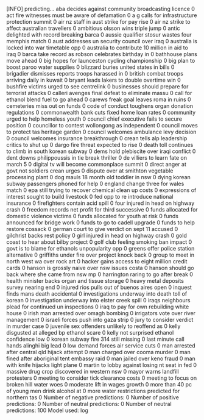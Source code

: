 [INFO] predicting...
aba decides against community broadcasting licence
0
act fire witnesses must be aware of defamation
0
a g calls for infrastructure protection summit
0
air nz staff in aust strike for pay rise
0
air nz strike to affect australian travellers
0
ambitious olsson wins triple jump
0
antic delighted with record breaking barca
0
aussie qualifier stosur wastes four memphis match
0
aust addresses un security council over iraq
0
australia is locked into war timetable opp
0
australia to contribute 10 million in aid to iraq
0
barca take record as robson celebrates birthday in
0
bathhouse plans move ahead
0
big hopes for launceston cycling championship
0
big plan to boost paroo water supplies
0
blizzard buries united states in bills
0
brigadier dismisses reports troops harassed in
0
british combat troops arriving daily in kuwait
0
bryant leads lakers to double overtime win
0
bushfire victims urged to see centrelink
0
businesses should prepare for terrorist attacks
0
calleri avenges final defeat to eliminate massu
0
call for ethanol blend fuel to go ahead
0
carews freak goal leaves roma in ruins
0
cemeteries miss out on funds
0
code of conduct toughens organ donation regulations
0
commonwealth bank cuts fixed home loan rates
0
community urged to help homeless youth
0
council chief executive fails to secure position
0
councillor to contest wollongong as independent
0
council moves to protect tas heritage garden
0
council welcomes ambulance levy decision
0
council welcomes insurance breakthrough
0
crean tells alp leadership critics to shut up
0
dargo fire threat expected to rise
0
death toll continues to climb in south korean subway
0
dems hold plebiscite over iraqi conflict
0
dent downs philippoussis in tie break thriller
0
de villiers to learn fate on march 5
0
digital tv will become commonplace summit
0
direct anger at govt not soldiers crean urges
0
dispute over at smithton vegetable processing plant
0
dog mauls 18 month old toddler in nsw
0
dying korean subway passengers phoned for help
0
england change three for wales match
0
epa still trying to recover chemical clean up costs
0
expressions of interest sought to build livestock
0
fed opp to re introduce national insurance
0
firefighters contain acid spill
0
four injured in head on highway crash
0
freedom records net profit for third successive
0
funds allocated for domestic violence victims
0
funds allocated for youth at risk
0
funds announced for bridge work
0
funds to go to cadell upgrade
0
funds to help restore cossack
0
german court to give verdict on sept 11 accused
0
gilchrist backs rest policy
0
girl injured in head on highway crash
0
gold coast to hear about bilby project
0
golf club feeling smoking ban impact
0
govt is to blame for ethanols unpopularity opp
0
greens offer police station alternative
0
griffiths under fire over project knock back
0
group to meet in north west wa over rock art
0
hacker gains access to eight million credit cards
0
hanson is grossly naive over nsw issues costa
0
hanson should go back where she came from nsw mp
0
harrington raring to go after break
0
health minister backs organ and tissue storage
0
heavy metal deposits survey nearing end
0
injured rios pulls out of buenos aires open
0
inquest finds mans death accidental
0
investigations underway into death toll of korean
0
investigation underway into elster creek spill
0
iraqs neighbours plead for continued un inspections
0
iraq to pay for own rebuilding white house
0
irish man arrested over omagh bombing
0
irrigators vote over river management
0
israeli forces push into gaza strip
0
jury to consider verdict in murder case
0
juvenile sex offenders unlikely to reoffend as
0
kelly disgusted at alleged bp ethanol scare
0
kelly not surprised ethanol confidence low
0
korean subway fire 314 still missing
0
last minute call hands alinghi big lead
0
low demand forces air service cuts
0
man arrested after central qld hijack attempt
0
man charged over cooma murder
0
man fined after aboriginal tent embassy raid
0
man jailed over keno fraud
0
man with knife hijacks light plane
0
martin to lobby against losing nt seat in fed
0
massive drug crop discovered in western nsw
0
mayor warns landfill protesters
0
meeting to consider tick clearance costs
0
meeting to focus on broken hill water woes
0
moderate lift in wages growth
0
more than 40 pc of young men drink alcohol at
0
more water restrictions predicted for northern tas
0
Number of negative predictions: 0
Number of positive predictions: 0
Number of neutral predictions: 0
Number of neutral predictions: 100
Model used: log
